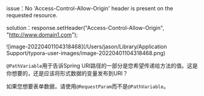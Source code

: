 issue：No 'Access-Control-Allow-Origin' header is present on the requested resource.

solution：response.setHeader("Access-Control-Allow-Origin", "http://www.domain1.com");  





![image-20220401104318468](/Users/jason/Library/Application Support/typora-user-images/image-20220401104318468.png)

`@PathVariable`用于告诉Spring URI路径的一部分是您希望传递给方法的值。这是你想要的，还是应该将形式数据的变量发布到URI？

如果您想要表单数据，请使用`@RequestParam`而不是`@PathVariable`。